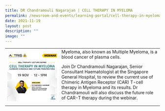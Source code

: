```yaml
---
title: DR Chandramouli Nagarajan | CELL THERAPY IN MYELOMA
permalink: /newsroom-and-events/learning-portal/cell-therapy-in-myeloma/
date: 2021-11-19
layout: post
description: ""
image: ""
---
```

<table>
	<tbody>
		<tr>
			<td style="width:35%">
				<img src="/images/Learning%20Portal/2021/webinar_square-dr-mouli.png">
			</td>
			<td style="width:65%">
Myeloma, also known as Multiple Myeloma, is a blood cancer of plasma cells.

Join Dr Chandramouli Nagarajan, Senior Consultant Haematologist at the Singapore General Hospital, to review the current use of Chimeric Antigen Receptor (CAR) T-cell therapy in Myeloma and its results. Dr Chandramouli will also discuss the future role of CAR-T therapy during the webinar.
			</td>
		</tr>
	</tbody>
</table>